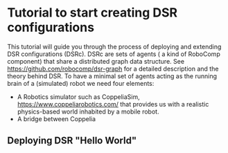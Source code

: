 # Tutorial to start creating DSR configurations

This tutorial will guide you through the process of deploying and extending DSR configurations (DSRc). DSRc are sets of agents ( a kind of RoboComp component) that share a distributed graph data structure. See https://github.com/robocomp/dsr-graph for a detailed description and the theory behind DSR. To have a minimal set of agents acting as the running brain of a (simulated) robot we need four elements:

* A Robotics simulator such as CoppeliaSim, https://www.coppeliarobotics.com/ that provides us with a realistic physics-based world inhabited by a mobile robot.
* A bridge between Coppelia 


## Deploying DSR "Hello World"

